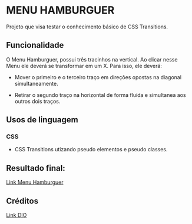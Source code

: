 # **MENU HAMBURGUER**

Projeto que visa testar o conhecimento básico de CSS Transitions.

## Funcionalidade

O Menu Hamburguer, possui três tracinhos na vertical. Ao clicar nesse Menu ele deverá se transformar em um X. Para isso, ele deverá:

- Mover o primeiro e o terceiro traço em direções opostas na diagonal simultaneamente.

- Retirar o segundo traço na horizontal de forma fluída e simultanea aos outros dois traços.

## Usos de linguagem

### CSS

- CSS Transitions utizando pseudo elementos e pseudo classes.

## Resultado final:

[Link Menu Hamburguer](https://github.com/LayzaDev/menuHamburguer)

## Créditos

[Link DIO](https://www.dio.me/en)
